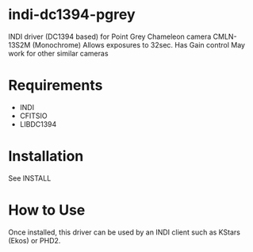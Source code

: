 # indi-dc1394-pgrey

INDI driver (DC1394 based) for Point Grey Chameleon camera CMLN-13S2M (Monochrome)
Allows exposures to 32sec. 
Has Gain control
May work for other similar cameras

Requirements
============
* INDI
* CFITSIO
* LIBDC1394

Installation
============
See INSTALL

How to Use
==========
Once installed, this driver can be used by an INDI client such as
KStars (Ekos) or PHD2. 

